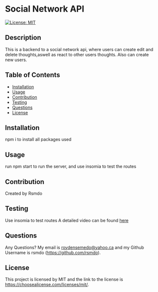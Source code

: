# Social Network API 

  [![License: MIT](https://img.shields.io/badge/License-MIT-yellow.svg)](https://opensource.org/licenses/MIT)
  

  ## Description 
  This is a backend to a social network api, where users can create edit and delete thoughts,aswell as react to other users thoughts. Also can create new users. 

  ## Table of Contents
  - [Installation](#installation)
  - [Usage](#usage)
  - [Contribution](#contribution)
  - [Testing](#testing)
  - [Questions](#questions)
  - [License](#license)

  ## Installation
  npm i to install all packages used 

  ## Usage
  run npm start to run the server, and use insomia to test the routes


  ## Contribution
  Created by Rsmdo


  ## Testing
  Use insomia to test routes 
  A detailed video can be found <a href="https://drive.google.com/file/d/1Awu_8oYsJ4CwfGPu1t1WxrocsNmm74-l/view?usp=sharing">here</a>

  ## Questions 
  Any Questions? My email is  roydensemedo@yahoo.ca and my Github Username is  rsmdo (https://github.com/rsmdo).


  ## License
  This project is licensed by MIT and the link to the license is https://choosealicense.com/licenses/mit/.


